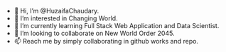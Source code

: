 - 👋 Hi, I’m @HuzaifaChaudary.
- 👀 I’m interested in Changing World.
- 🌱 I’m currently learning Full Stack Web Application and Data Scientist.
- 💞️ I’m looking to collaborate on New World Order 2045.
- 📫 Reach me by simply collaborating in github works and repo.

<!---
HuzaifaChaudary/HuzaifaChaudary is a ✨ special ✨ repository because its `README.md` (this file) appears on your GitHub profile.
You can click the Preview link to take a look at your changes.
--->
